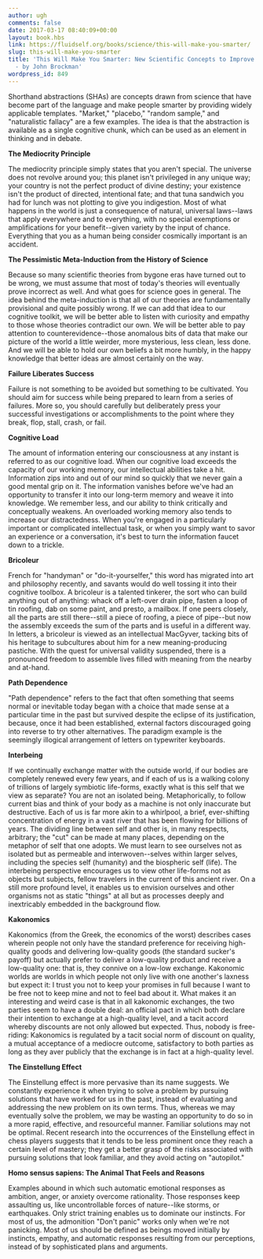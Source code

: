 ```yaml
---
author: ugh
comments: false
date: 2017-03-17 08:40:09+00:00
layout: book.hbs
link: https://fluidself.org/books/science/this-will-make-you-smarter/
slug: this-will-make-you-smarter
title: 'This Will Make You Smarter: New Scientific Concepts to Improve Your Thinking
  - by John Brockman'
wordpress_id: 849
---
```


Shorthand abstractions (SHAs) are concepts drawn from science that have become part of the language and make people smarter by providing widely applicable templates. "Market," "placebo," "random sample," and "naturalistic fallacy" are a few examples. The idea is that the abstraction is available as a single cognitive chunk, which can be used as an element in thinking and in debate.

**The Mediocrity Principle**

The mediocrity principle simply states that you aren't special. The universe does not revolve around you; this planet isn't privileged in any unique way; your country is not the perfect product of divine destiny; your existence isn't the product of directed, intentional fate; and that tuna sandwich you had for lunch was not plotting to give you indigestion. Most of what happens in the world is just a consequence of natural, universal laws--laws that apply everywhere and to everything, with no special exemptions or amplifications for your benefit--given variety by the input of chance. Everything that you as a human being consider cosmically important is an accident.

**The Pessimistic Meta-Induction from the History of Science**

Because so many scientific theories from bygone eras have turned out to be wrong, we must assume that most of today's theories will eventually prove incorrect as well. And what goes for science goes in general. The idea behind the meta-induction is that all of our theories are fundamentally provisional and quite possibly wrong. If we can add that idea to our cognitive toolkit, we will be better able to listen with curiosity and empathy to those whose theories contradict our own. We will be better able to pay attention to counterevidence--those anomalous bits of data that make our picture of the world a little weirder, more mysterious, less clean, less done. And we will be able to hold our own beliefs a bit more humbly, in the happy knowledge that better ideas are almost certainly on the way.

**Failure Liberates Success**

Failure is not something to be avoided but something to be cultivated. You should aim for success while being prepared to learn from a series of failures. More so, you should carefully but deliberately press your successful investigations or accomplishments to the point where they break, flop, stall, crash, or fail.

**Cognitive Load**

The amount of information entering our consciousness at any instant is referred to as our cognitive load. When our cognitive load exceeds the capacity of our working memory, our intellectual abilities take a hit. Information zips into and out of our mind so quickly that we never gain a good mental grip on it. The information vanishes before we've had an opportunity to transfer it into our long-term memory and weave it into knowledge. We remember less, and our ability to think critically and conceptually weakens. An overloaded working memory also tends to increase our distractedness. When you're engaged in a particularly important or complicated intellectual task, or when you simply want to savor an experience or a conversation, it's best to turn the information faucet down to a trickle.

**Bricoleur**

French for "handyman" or "do-it-yourselfer," this word has migrated into art and philosophy recently, and savants would do well tossing it into their cognitive toolbox. A bricoleur is a talented tinkerer, the sort who can build anything out of anything: whack off a left-over drain pipe, fasten a loop of tin roofing, dab on some paint, and presto, a mailbox. If one peers closely, all the parts are still there--still a piece of roofing, a piece of pipe--but now the assembly exceeds the sum of the parts and is useful in a different way. In letters, a bricoleur is viewed as an intellectual MacGyver, tacking bits of his heritage to subcultures about him for a new meaning-producing pastiche. With the quest for universal validity suspended, there is a pronounced freedom to assemble lives filled with meaning from the nearby and at-hand.

**Path Dependence**

"Path dependence" refers to the fact that often something that seems normal or inevitable today began with a choice that made sense at a particular time in the past but survived despite the eclipse of its justification, because, once it had been established, external factors discouraged going into reverse to try other alternatives. The paradigm example is the seemingly illogical arrangement of letters on typewriter keyboards.

**Interbeing**

If we continually exchange matter with the outside world, if our bodies are completely renewed every few years, and if each of us is a walking colony of trillions of largely symbiotic life-forms, exactly what is this self that we view as separate? You are not an isolated being. Metaphorically, to follow current bias and think of your body as a machine is not only inaccurate but destructive. Each of us is far more akin to a whirlpool, a brief, ever-shifting concentration of energy in a vast river that has been flowing for billions of years. The dividing line between self and other is, in many respects, arbitrary; the "cut" can be made at many places, depending on the metaphor of self that one adopts. We must learn to see ourselves not as isolated but as permeable and interwoven--selves within larger selves, including the species self (humanity) and the biospheric self (life). The interbeing perspective encourages us to view other life-forms not as objects but subjects, fellow travelers in the current of this ancient river. On a still more profound level, it enables us to envision ourselves and other organisms not as static "things" at all but as processes deeply and inextricably embedded in the background flow.

**Kakonomics**

Kakonomics (from the Greek, the economics of the worst) describes cases wherein people not only have the standard preference for receiving high-quality goods and delivering low-quality goods (the standard sucker's payoff) but actually prefer to deliver a low-quality product and receive a low-quality one: that is, they connive on a low-low exchange. Kakonomic worlds are worlds in which people not only live with one another's laxness but expect it: I trust you not to keep your promises in full because I want to be free not to keep mine and not to feel bad about it. What makes it an interesting and weird case is that in all kakonomic exchanges, the two parties seem to have a double deal: an official pact in which both declare their intention to exchange at a high-quality level, and a tacit accord whereby discounts are not only allowed but expected. Thus, nobody is free-riding: Kakonomics is regulated by a tacit social norm of discount on quality, a mutual acceptance of a mediocre outcome, satisfactory to both parties as long as they aver publicly that the exchange is in fact at a high-quality level.

**The Einstellung Effect**

The Einstellung effect is more pervasive than its name suggests. We constantly experience it when trying to solve a problem by pursuing solutions that have worked for us in the past, instead of evaluating and addressing the new problem on its own terms. Thus, whereas we may eventually solve the problem, we may be wasting an opportunity to do so in a more rapid, effective, and resourceful manner. Familiar solutions may not be optimal. Recent research into the occurrences of the Einstellung effect in chess players suggests that it tends to be less prominent once they reach a certain level of mastery; they get a better grasp of the risks associated with pursuing solutions that look familiar, and they avoid acting on "autopilot."

**Homo sensus sapiens: The Animal That Feels and Reasons**

Examples abound in which such automatic emotional responses as ambition, anger, or anxiety overcome rationality. Those responses keep assaulting us, like uncontrollable forces of nature--like storms, or earthquakes. Only strict training enables us to dominate our instincts. For most of us, the admonition "Don't panic" works only when we're not panicking. Most of us should be defined as beings moved initially by instincts, empathy, and automatic responses resulting from our perceptions, instead of by sophisticated plans and arguments.
